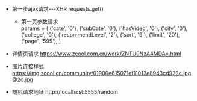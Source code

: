 - 第一步ajax请求---XHR
requests.get()
    -   第一页参数请求  
    params = (
        ('cate', '0'),
        ('subCate', '0'),
        ('hasVideo', '0'),
        ('city', '0'),
        ('college', '0'),
        ('recommendLevel', '2'),
        ('sort', '9'),
        ('limit', '20'),
        ('page', '595'),
    )


-   详情页请求
    https://www.zcool.com.cn/work/ZNTU0NzA4MDA=.html
- 图片连接样式
https://img.zcool.cn/community/01900e615071ef11013e8943cd932c.jpg@2o.jpg
-   随机请求地址
    http://localhost:5555/random

    